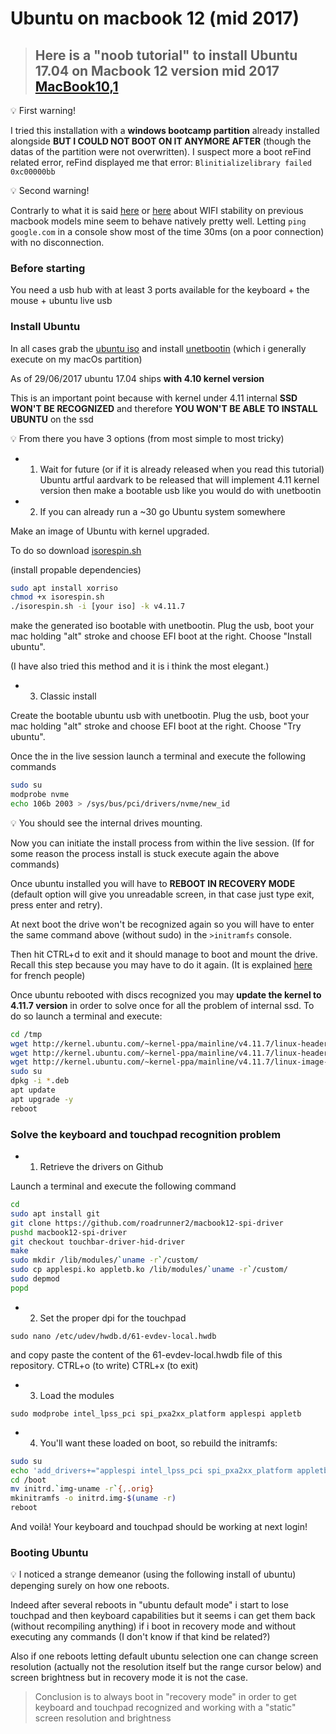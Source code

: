 # Ubuntu on macbook 12 (mid 2017)

> ## Here is a "noob tutorial" to install Ubuntu 17.04 on Macbook 12 version mid 2017 [MacBook10,1](https://en.wikipedia.org/wiki/MacBook_(Retina)#Technical_Specifications)

:bulb: First warning!

I tried this installation with a **windows bootcamp partition** already installed alongside
**BUT I COULD NOT BOOT ON IT ANYMORE AFTER** (though the datas of the partition were not overwritten).
I suspect more a boot reFind related error,
reFind displayed me that error: `Blinitializelibrary failed 0xc00000bb`

:bulb: Second warning!

Contrarly to what it is said [here](https://gist.github.com/roadrunner2/1289542a748d9a104e7baec6a92f9cd7) or [here](https://github.com/Dunedan/mbp-2016-linux) about WIFI stability on previous macbook models mine seem to behave natively pretty well. Letting `ping google.com` in a console show most of the time 30ms (on a poor connection) with no disconnection.

### Before starting

You need a usb hub with at least 3 ports available for the keyboard + the mouse + ubuntu live usb

### Install Ubuntu

In all cases grab the [ubuntu iso](http://releases.ubuntu.com) and install [unetbootin](https://unetbootin.github.io) (which i generally execute on my macOs partition)

As of 29/06/2017 ubuntu 17.04 ships **with 4.10 kernel version**

This is an important point because with kernel under 4.11 internal **SSD WON'T BE RECOGNIZED** and therefore **YOU WON'T BE ABLE TO INSTALL UBUNTU** on the ssd

:bulb: From there you have 3 options (from most simple to most tricky)

- 1) Wait for future (or if it is already released when you read this tutorial) Ubuntu artful aardvark to be released that will implement 4.11 kernel version then make a bootable usb like you would do with unetbootin

- 2) If you can already run a ~30 go Ubuntu system somewhere

Make an image of Ubuntu with kernel upgraded.

To do so download [isorespin.sh](http://www.cnx-software.com/2017/03/29/isorespin-sh-script-updates-ubuntu-iso-files-with-mainline-kernel)

(install propable dependencies)

```bash
sudo apt install xorriso
chmod +x isorespin.sh
./isorespin.sh -i [your iso] -k v4.11.7
```

make the generated iso bootable with unetbootin.
Plug the usb, boot your mac holding "alt" stroke and choose EFI boot at the right. Choose "Install ubuntu".

(I have also tried this method and it is i think the most elegant.)

- 3) Classic install

Create the bootable ubuntu usb with unetbootin.
Plug the usb, boot your mac holding "alt" stroke and choose EFI boot at the right.
Choose "Try ubuntu".

Once the in the live session launch a terminal and execute the following commands

```bash
sudo su
modprobe nvme
echo 106b 2003 > /sys/bus/pci/drivers/nvme/new_id
```

:bulb: You should see the internal drives mounting.

Now you can initiate the install process from within the live session.
(If for some reason the process install is stuck execute again the above commands)

Once ubuntu installed you will have to **REBOOT IN RECOVERY MODE** (default option will give you unreadable screen, in that case just type exit, press enter and retry).

At next boot the drive won't be recognized again so you will have to enter the same command above (without sudo) in the `>initramfs` console.

Then hit CTRL+d to exit and it should manage to boot and mount the drive. Recall this step because you may have to do it again. (It is explained [here](https://www.debian-fr.org/t/probleme-dualboot-sur-macos/73496/15) for french people)

Once ubuntu rebooted with discs recognized you may **update the kernel to 4.11.7 version** in order to solve once for all the problem of internal ssd.
To do so launch a terminal and execute:

```bash
cd /tmp
wget http://kernel.ubuntu.com/~kernel-ppa/mainline/v4.11.7/linux-headers-4.11.7-041107_4.11.7-041107.201706240231_all.deb
wget http://kernel.ubuntu.com/~kernel-ppa/mainline/v4.11.7/linux-headers-4.11.7-041107-generic_4.11.7-041107.201706240231_amd64.deb
wget http://kernel.ubuntu.com/~kernel-ppa/mainline/v4.11.7/linux-image-4.11.7-041107-generic_4.11.7-041107.201706240231_amd64.deb
sudo su 
dpkg -i *.deb
apt update
apt upgrade -y
reboot
```

### Solve the keyboard and touchpad recognition problem

- 1) Retrieve the drivers on Github

Launch a terminal and execute the following command

```bash
cd
sudo apt install git
git clone https://github.com/roadrunner2/macbook12-spi-driver
pushd macbook12-spi-driver
git checkout touchbar-driver-hid-driver
make
sudo mkdir /lib/modules/`uname -r`/custom/
sudo cp applespi.ko appletb.ko /lib/modules/`uname -r`/custom/
sudo depmod
popd
```

- 2) Set the proper dpi for the touchpad

`sudo nano /etc/udev/hwdb.d/61-evdev-local.hwdb`

and copy paste the content of the 61-evdev-local.hwdb file of this repository.
CTRL+o (to write)
CTRL+x (to exit)

- 3) Load the modules

`sudo modprobe intel_lpss_pci spi_pxa2xx_platform applespi appletb`

- 4) You'll want these loaded on boot, so rebuild the initramfs:

```bash
sudo su
echo 'add_drivers+="applespi intel_lpss_pci spi_pxa2xx_platform appletb"' >> /etc/initramfs-tools/modules
cd /boot
mv initrd.`img-uname -r`{,.orig}
mkinitramfs -o initrd.img-$(uname -r)
reboot
```

And voilà! Your keyboard and touchpad should be working at next login!

### Booting Ubuntu

:bulb: I noticed a strange demeanor (using the following install of ubuntu) depenging surely on how one reboots.

Indeed after several reboots in "ubuntu default mode" i start to lose touchpad and then keyboard capabilities
but it seems i can get them back (without recompiling anything) if i boot in recovery mode and without executing any commands (I don't know if that kind be related?)

Also if one reboots letting default ubuntu selection one can change screen resolution (actually not the resolution itself but the range cursor below) and screen brightness
but in recovery mode it is not the case.

>Conclusion is to always boot in "recovery mode" in order to get keyboard and touchpad recognized and working with a "static" screen resolution and brightness
